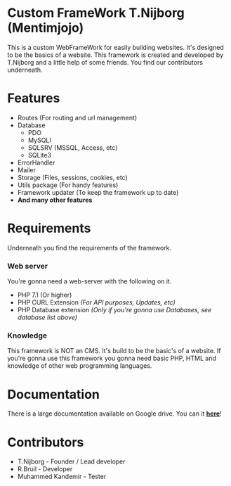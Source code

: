 # Custom FrameWork T.Nijborg (Mentimjojo)
This is a custom WebFrameWork for easily building websites. It's designed to be the basics
of a website. This framework is created and developed by T.Nijborg and a little help of some friends.
You find our contributors underneath.

# Features
* Routes (For routing and url management)
* Database
    - PDO
    - MySQLI
    - SQLSRV (MSSQL, Access, etc)
    - SQLite3
* ErrorHandler
* Mailer
* Storage (Files, sessions, cookies, etc)
* Utils package (For handy features)
* Framework updater (To keep the framework up to date)
* __And many other features__

# Requirements
Underneath you find the requirements of the framework.

### Web server
You're gonna need a web-server with the following on it.
* PHP 7.1 (Or higher)
* PHP CURL Extension _(For API purposes, Updates, etc)_
* PHP Database extension _(Only if you're gonna use Databases, see database list above)_

### Knowledge
This framework is NOT an CMS. It's build to be the basic's of a website.
If you're gonna use this framework you gonna need basic PHP, HTML and knowledge of other web programming languages.

# Documentation
There is a large documentation available on Google drive. 
You can it __<a href='https://drive.google.com/open?id=0B7GNGpjSFqW4WG9tN2hfUDE3U1U' target='_blank'>here</a>__!

# Contributors
 * T.Nijborg - Founder / Lead developer
 * R.Bruil - Developer
 * Muhammed Kandemir - Tester
